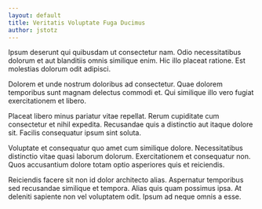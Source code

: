 ```yaml
---
layout: default
title: Veritatis Voluptate Fuga Ducimus
author: jstotz
---
```


Ipsum deserunt qui quibusdam ut consectetur nam. Odio necessitatibus dolorum et aut blanditiis omnis similique enim. Hic illo placeat ratione. Est molestias dolorum odit adipisci.

Dolorem et unde nostrum doloribus ad consectetur. Quae dolorem temporibus sunt magnam delectus commodi et. Qui similique illo vero fugiat exercitationem et libero.

Placeat libero minus pariatur vitae repellat. Rerum cupiditate cum consectetur et nihil expedita. Recusandae quis a distinctio aut itaque dolore sit. Facilis consequatur ipsum sint soluta.

Voluptate et consequatur quo amet cum similique dolore. Necessitatibus distinctio vitae quasi laborum dolorum. Exercitationem et consequatur non. Quos accusantium dolore totam optio asperiores quis et reiciendis.

Reiciendis facere sit non id dolor architecto alias. Aspernatur temporibus sed recusandae similique et tempora. Alias quis quam possimus ipsa. At deleniti sapiente non vel voluptatem odit. Ipsum ad neque omnis a esse.
